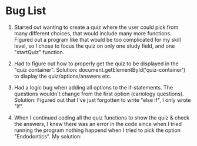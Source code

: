 # Bug List

1. Started out wanting to create a quiz where the user could pick from many different choices, that would include many more functions. Figured out a program like that would be too complicated for my skill level, so I chose to focus the quiz on only one study field, and one "startQuiz" function. 

2. Had to figure out how to properly get the quiz to be displayed in the "quiz container". Solution: document.getElementById('quiz-container') to display the quiz/options/answers etc. 

3. Had a logic bug when adding all options to the if-statements. The questions wouldn't change from the first option (cariology questions). Solution: Figured out that I've just forgotten to write "else if", I only wrote "if".

4. When I continued coding all the quiz functions to show the quiz & check the answers, I knew there was an error in the code since when I tried running the program nothing happend when I tried to pick the option "Endodontics". My solution: 
